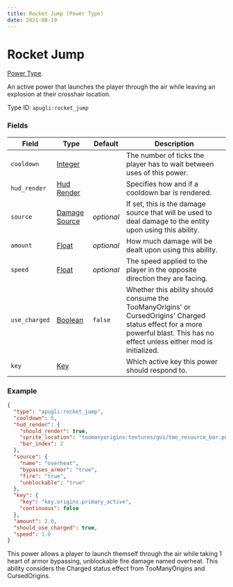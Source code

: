 ```yaml
---
title: Rocket Jump (Power Type)
date: 2021-08-19
---
```


# Rocket Jump

[Power Type](../power_types.md).

An active power that launches the player through the air while leaving an explosion at their crosshair location.

Type ID: `apugli:rocket_jump`

### Fields

Field  | Type | Default | Description
-------|------|---------|-------------
`cooldown` | [Integer](https://origins.readthedocs.io/en/latest/types/data_types/integer/) |  | The number of ticks the player has to wait between uses of this power.
`hud_render` | [Hud Render](https://origins.readthedocs.io/en/latest/types/data_types/hud_render/) |  | Specifies how and if a cooldown bar is rendered.
`source` | [Damage Source](https://origins.readthedocs.io/en/latest/types/data_types/damage_source/) | *optional* | If set, this is the damage source that will be used to deal damage to the entity upon using this ability.
`amount` | [Float](https://origins.readthedocs.io/en/latest/types/data_types/float/) | *optional*| How much damage will be dealt upon using this ability.
`speed` | [Float](https://origins.readthedocs.io/en/latest/types/data_types/float/) | *optional* | The speed applied to the player in the opposite direction they are facing.
`use_charged` | [Boolean](https://origins.readthedocs.io/en/latest/types/data_types/boolean/) | `false` | Whether this ability should consume the TooManyOrigins' or CursedOrigins' Charged status effect for a more powerful blast. This has no effect unless either mod is initialized.
`key` | [Key](https://origins.readthedocs.io/en/latest/types/data_types/key/) | | Which active key this power should respond to.


### Example
```json
{
  "type": "apugli:rocket_jump",
  "cooldown": 5,
  "hud_render": {
    "should_render": true,
    "sprite_location": "toomanyorigins:textures/gui/tmo_resource_bar.png",
    "bar_index": 2
  },
  "source": {
    "name": "overheat",
    "bypasses_armor": "true",
    "fire": "true",
    "unblockable": "true"
  },
  "key": {
    "key": "key.origins.primary_active",
    "continuous": false
  },
  "amount": 2.0,
  "should_use_charged": true,
  "speed": 1.0
}
```
This power allows a player to launch themself through the air while taking 1 heart of armor bypassing, unblockable fire damage named overheat. This ability considers the Charged status effect from TooManyOrigins and CursedOrigins.